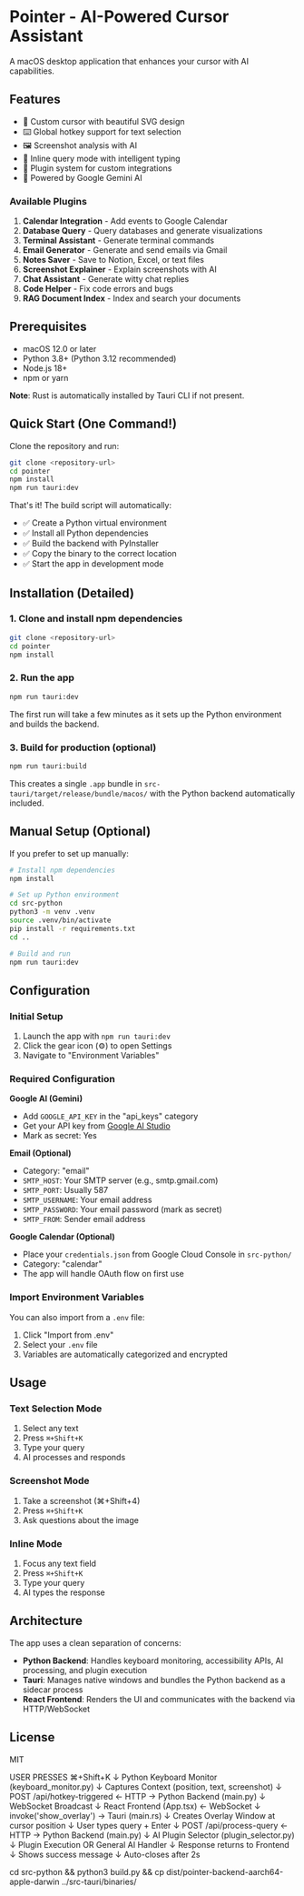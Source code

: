 # Pointer - AI-Powered Cursor Assistant

A macOS desktop application that enhances your cursor with AI capabilities.

## Features

- 🎯 Custom cursor with beautiful SVG design
- ⌨️ Global hotkey support for text selection
- 🖼️ Screenshot analysis with AI
- 💬 Inline query mode with intelligent typing
- 🔌 Plugin system for custom integrations
- 🤖 Powered by Google Gemini AI

### Available Plugins

1. **Calendar Integration** - Add events to Google Calendar
2. **Database Query** - Query databases and generate visualizations
3. **Terminal Assistant** - Generate terminal commands
4. **Email Generator** - Generate and send emails via Gmail
5. **Notes Saver** - Save to Notion, Excel, or text files
6. **Screenshot Explainer** - Explain screenshots with AI
7. **Chat Assistant** - Generate witty chat replies
8. **Code Helper** - Fix code errors and bugs
9. **RAG Document Index** - Index and search your documents

## Prerequisites

- macOS 12.0 or later
- Python 3.8+ (Python 3.12 recommended)
- Node.js 18+
- npm or yarn

**Note**: Rust is automatically installed by Tauri CLI if not present.

## Quick Start (One Command!)

Clone the repository and run:

```bash
git clone <repository-url>
cd pointer
npm install
npm run tauri:dev
```

That's it! The build script will automatically:

- ✅ Create a Python virtual environment
- ✅ Install all Python dependencies
- ✅ Build the backend with PyInstaller
- ✅ Copy the binary to the correct location
- ✅ Start the app in development mode

## Installation (Detailed)

### 1. Clone and install npm dependencies

```bash
git clone <repository-url>
cd pointer
npm install
```

### 2. Run the app

```bash
npm run tauri:dev
```

The first run will take a few minutes as it sets up the Python environment and builds the backend.

### 3. Build for production (optional)

```bash
npm run tauri:build
```

This creates a single `.app` bundle in `src-tauri/target/release/bundle/macos/` with the Python backend automatically included.

## Manual Setup (Optional)

If you prefer to set up manually:

```bash
# Install npm dependencies
npm install

# Set up Python environment
cd src-python
python3 -m venv .venv
source .venv/bin/activate
pip install -r requirements.txt
cd ..

# Build and run
npm run tauri:dev
```

## Configuration

### Initial Setup

1. Launch the app with `npm run tauri:dev`
2. Click the gear icon (⚙️) to open Settings
3. Navigate to "Environment Variables"

### Required Configuration

**Google AI (Gemini)**

- Add `GOOGLE_API_KEY` in the "api_keys" category
- Get your API key from [Google AI Studio](https://makersuite.google.com/app/apikey)
- Mark as secret: Yes

**Email (Optional)**

- Category: "email"
- `SMTP_HOST`: Your SMTP server (e.g., smtp.gmail.com)
- `SMTP_PORT`: Usually 587
- `SMTP_USERNAME`: Your email address
- `SMTP_PASSWORD`: Your email password (mark as secret)
- `SMTP_FROM`: Sender email address

**Google Calendar (Optional)**

- Place your `credentials.json` from Google Cloud Console in `src-python/`
- Category: "calendar"
- The app will handle OAuth flow on first use

### Import Environment Variables

You can also import from a `.env` file:

1. Click "Import from .env"
2. Select your `.env` file
3. Variables are automatically categorized and encrypted

## Usage

### Text Selection Mode

1. Select any text
2. Press `⌘+Shift+K`
3. Type your query
4. AI processes and responds

### Screenshot Mode

1. Take a screenshot (⌘+Shift+4)
2. Press `⌘+Shift+K`
3. Ask questions about the image

### Inline Mode

1. Focus any text field
2. Press `⌘+Shift+K`
3. Type your query
4. AI types the response

## Architecture

The app uses a clean separation of concerns:

- **Python Backend**: Handles keyboard monitoring, accessibility APIs, AI processing, and plugin execution
- **Tauri**: Manages native windows and bundles the Python backend as a sidecar process
- **React Frontend**: Renders the UI and communicates with the backend via HTTP/WebSocket

## License

MIT

USER PRESSES ⌘+Shift+K
↓
Python Keyboard Monitor (keyboard_monitor.py)
↓
Captures Context
(position, text, screenshot)
↓
POST /api/hotkey-triggered ← HTTP → Python Backend (main.py)
↓
WebSocket Broadcast
↓
React Frontend (App.tsx) ← WebSocket
↓
invoke('show_overlay') → Tauri (main.rs)
↓
Creates Overlay Window
at cursor position
↓
User types query + Enter
↓
POST /api/process-query ← HTTP → Python Backend (main.py)
↓
AI Plugin Selector
(plugin_selector.py)
↓
Plugin Execution OR
General AI Handler
↓
Response returns to Frontend
↓
Shows success message
↓
Auto-closes after 2s

cd src-python && python3 build.py && cp dist/pointer-backend-aarch64-apple-darwin ../src-tauri/binaries/
